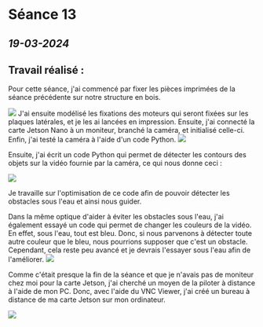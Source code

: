 # **Séance 13**
## *19-03-2024* 
## Travail réalisé : 
Pour cette séance, j'ai commencé par fixer les pièces imprimées de la séance précédente sur notre structure en bois.

![](https://github.com/TibaudoRomain/ProjetAR/blob/main/Reports/Anas/Images/WhatsApp%20Image%202024-03-20%20at%2015.42.54.jpeg?raw=true)
J'ai ensuite modélisé les fixations des moteurs qui seront fixées sur les plaques latérales, et je les ai lancées en impression.
Ensuite, j'ai connecté la carte Jetson Nano à un moniteur, branché la caméra, et initialisé celle-ci. Enfin, j'ai testé la caméra à l'aide d'un code Python.
![](https://github.com/TibaudoRomain/ProjetAR/blob/main/Reports/Anas/Images/WhatsApp%20Image%202024-03-20%20at%2015.42.55%20(1).jpeg?raw=true)

Ensuite, j'ai écrit un code Python qui permet de détecter les contours des objets sur la vidéo fournie par la caméra, ce qui nous donne ceci :

![](https://github.com/TibaudoRomain/ProjetAR/blob/main/Reports/Anas/Images/WhatsApp%20Image%202024-03-20%20at%2015.42.55.jpeg?raw=true)

Je travaille sur l'optimisation de ce code afin de pouvoir détecter les obstacles sous l'eau et ainsi nous guider.

Dans la même optique d'aider à éviter les obstacles sous l'eau, j'ai également essayé un code qui permet de changer les couleurs de la vidéo. En effet, sous l'eau, tout est bleu. Donc, si nous parvenons à détecter toute autre couleur que le bleu, nous pourrions supposer que c'est un obstacle. Cependant, cela reste peu avancé et je devrais l'essayer sous l'eau afin de l'améliorer.
![](https://github.com/TibaudoRomain/ProjetAR/blob/main/Reports/Anas/Images/WhatsApp%20Image%202024-03-20%20at%2015.42.55%20(2).jpeg?raw=true)

Comme c'était presque la fin de la séance et que je n'avais pas de moniteur chez moi pour la carte Jetson, j'ai cherché un moyen de la piloter à distance à l'aide de mon PC. Donc, avec l'aide du VNC Viewer, j'ai créé un bureau à distance de ma carte Jetson sur mon ordinateur.

![](https://github.com/TibaudoRomain/ProjetAR/blob/main/Reports/Anas/Images/WhatsApp%20Image%202024-03-20%20at%2015.42.55%20(3).jpeg?raw=true)




